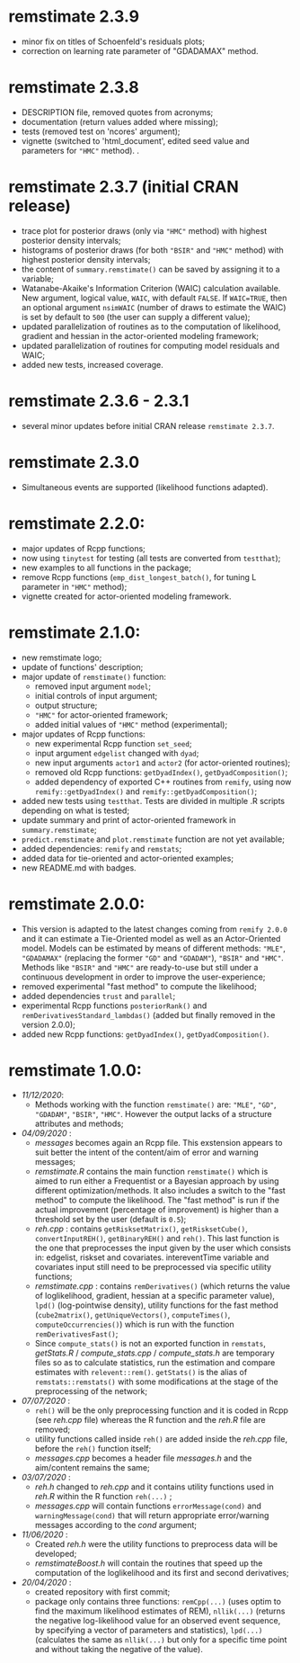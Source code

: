 
# remstimate 2.3.9

* minor fix on titles of Schoenfeld's residuals plots;
* correction on learning rate parameter of "GDADAMAX" method.

# remstimate 2.3.8

* DESCRIPTION file, removed quotes from acronyms;
* documentation (return values added where missing);
* tests (removed test on 'ncores' argument);
* vignette (switched to 'html_document', edited seed value and parameters for `"HMC"` method).
.
# remstimate 2.3.7 (initial CRAN release)

* trace plot for posterior draws (only via `"HMC"` method) with highest posterior density intervals;
* histograms of posterior draws (for both `"BSIR"` and `"HMC"` method) with highest posterior density intervals;
* the content of `summary.remstimate()` can be saved by assigning it to a variable;
* Watanabe-Akaike's Information Criterion (WAIC) calculation available. New argument, logical value, `WAIC`, with default `FALSE`. If `WAIC=TRUE`, then an optional argument `nsimWAIC` (number of draws to estimate the WAIC) is set by default to `500` (the user can supply a different value);
* updated parallelization of routines as to the computation of likelihood, gradient and hessian in the actor-oriented modeling framework;
* updated parallelization of routines for computing model residuals and WAIC;
* added new tests, increased coverage.

# remstimate 2.3.6 - 2.3.1

* several minor updates before initial CRAN release `remstimate 2.3.7`.

# remstimate 2.3.0

* Simultaneous events are supported (likelihood functions adapted).

# remstimate 2.2.0:

* major updates of Rcpp functions;
* now using `tinytest` for testing (all tests are converted from `testthat`);
* new examples to all functions in the package;
* remove Rcpp functions (`emp_dist_longest_batch()`, for tuning L parameter in `"HMC"` method);
* vignette created for actor-oriented modeling framework. 

# remstimate 2.1.0:

* new remstimate logo;
* update of functions' description;
* major update of `remstimate()` function:
    - removed input argument `model`;
    - initial controls of input argument;
    - output structure;
    - `"HMC"` for actor-oriented framework;
    - added initial values of `"HMC"` method (experimental);
* major updates of Rcpp functions:
    - new experimental Rcpp function `set_seed`;
    - input argument `edgelist` changed with `dyad`;
    - new input arguments `actor1` and `actor2` (for actor-oriented routines);
    - removed old Rcpp functions: `getDyadIndex()`, `getDyadComposition()`;
    - added dependency of exported C++ routines from `remify`, using now `remify::getDyadIndex()` and `remify::getDyadComposition()`;
* added new tests using `testthat`. Tests are divided in multiple .R scripts depending on what is tested;
* update summary and print of actor-oriented framework in `summary.remstimate`;
* `predict.remstimate` and `plot.remstimate` function are not yet available;
* added dependencies: `remify` and `remstats`;
* added data for tie-oriented and actor-oriented examples;
* new README.md with badges.

# remstimate 2.0.0:

* This version is adapted to the latest changes coming from `remify 2.0.0` and it can estimate a Tie-Oriented model as well as an Actor-Oriented model. Models can be estimated by means of different methods: `"MLE"`, `"GDADAMAX"` (replacing the former `"GD"` and `"GDADAM"`), `"BSIR"` and `"HMC"`. Methods like `"BSIR"` and `"HMC"` are ready-to-use but still under a continuous development in order to improve the user-experience;
* removed experimental "fast method" to compute the likelihood;
* added dependencies `trust` and `parallel`;
* experimental Rcpp functions `posteriorRank()` and `remDerivativesStandard_lambdas()` (added but finally removed in the version 2.0.0);
* added new Rcpp functions: `getDyadIndex()`, `getDyadComposition()`.

# remstimate 1.0.0:

* _11/12/2020_:
    - Methods working with the function `remstimate()` are: `"MLE"`, `"GD"`, `"GDADAM"`, `"BSIR"`, `"HMC"`. However the output lacks of a structure attributes and methods;
* _04/09/2020_ :
    - _messages_ becomes again an Rcpp file. This exstension appears to suit better the intent of the content/aim of error and warning messages;
    - _remstimate.R_ contains the main function `remstimate()` which is aimed to run either a Frequentist or a Bayesian approach by using different optimization/methods. It also includes a switch to the "fast method" to compute the likelihood. The "fast method" is run if the actual improvement (percentage of improvement) is higher than a threshold set by the user (default is `0.5`);
    - _reh.cpp_ : contains `getRisksetMatrix()`, `getRisksetCube()`, `convertInputREH()`, `getBinaryREH()` and `reh()`. This last function is the one that preprocesses the input given by the user which consists in: edgelist, riskset and covariates. intereventTime variable and covariates input still need to be preprocessed via specific utility functions;
    - _remstimate.cpp_ : contains `remDerivatives()` (which returns the value of loglikelihood, gradient, hessian at a specific parameter value), `lpd()` (log-pointwise density), utility functions for the fast method (`cube2matrix()`, `getUniqueVectors()`, `computeTimes()`, `computeOccurrencies()`) which is run with the function `remDerivativesFast()`;
    - Since `compute_stats()` is not an exported function in `remstats`, _getStats.R_ / _compute_stats.cpp_ / _compute_stats.h_ are temporary files so as to calculate statistics, run the estimation and compare estimates with `relevent::rem()`.  `getStats()` is the alias of `remstats::remstats()` with some modifications at the stage of the preprocessing of the network;
* _07/07/2020_ :
    - `reh()` will be the only preprocessing function and it is coded in Rcpp (see _reh.cpp_ file) whereas the R function and the _reh.R_ file are removed;
    - utility functions called inside `reh()` are added inside the _reh.cpp_ file, before the `reh()` function itself;
    - _messages.cpp_ becomes a header file _messages.h_ and the aim/content remains the same;
* _03/07/2020_ :
    - _reh.h_ changed to _reh.cpp_ and it contains utility functions used in _reh.R_ within the R function `reh(...)` ;
    - _messages.cpp_ will contain functions `errorMessage(cond)` and `warningMessage(cond)` that will return appropriate error/warning messages according to the _cond_ argument;
* _11/06/2020_ :
    - Created _reh.h_ were the utility functions to preprocess data will be developed;
    - _remstimateBoost.h_ will contain the routines that speed up the computation of the loglikelihood and its first and second derivatives;
* _20/04/2020_ :
    - created repository with first commit;
    - package only contains three functions: `remCpp(...)` (uses optim to find the maximum likelihood estimates of REM),
    `nllik(...)` (returns the negative log-likelihood value for an observed event sequence, by specifying a vector of parameters and statistics),
    `lpd(...)` (calculates the same as `nllik(...)` but only for a specific time point and without taking the negative of the value).
